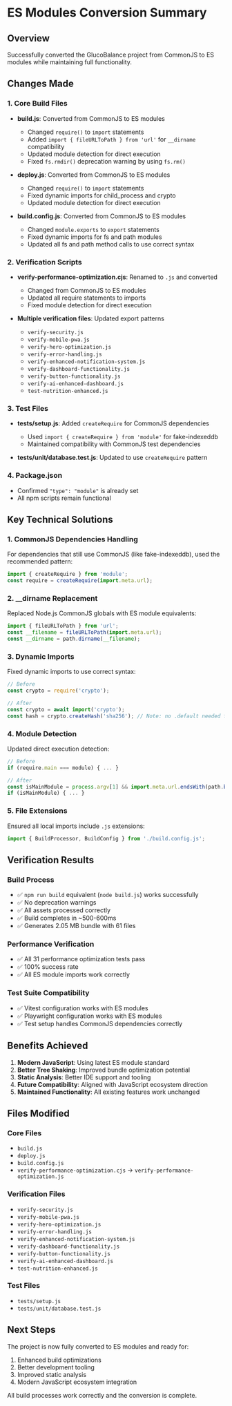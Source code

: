 # ES Modules Conversion Summary

## Overview
Successfully converted the GlucoBalance project from CommonJS to ES modules while maintaining full functionality.

## Changes Made

### 1. Core Build Files
- **build.js**: Converted from CommonJS to ES modules
  - Changed `require()` to `import` statements
  - Added `import { fileURLToPath } from 'url'` for `__dirname` compatibility
  - Updated module detection for direct execution
  - Fixed `fs.rmdir()` deprecation warning by using `fs.rm()`

- **deploy.js**: Converted from CommonJS to ES modules
  - Changed `require()` to `import` statements
  - Fixed dynamic imports for child_process and crypto
  - Updated module detection for direct execution

- **build.config.js**: Converted from CommonJS to ES modules
  - Changed `module.exports` to `export` statements
  - Fixed dynamic imports for fs and path modules
  - Updated all fs and path method calls to use correct syntax

### 2. Verification Scripts
- **verify-performance-optimization.cjs**: Renamed to `.js` and converted
  - Changed from CommonJS to ES modules
  - Updated all require statements to imports
  - Fixed module detection for direct execution

- **Multiple verification files**: Updated export patterns
  - `verify-security.js`
  - `verify-mobile-pwa.js`
  - `verify-hero-optimization.js`
  - `verify-error-handling.js`
  - `verify-enhanced-notification-system.js`
  - `verify-dashboard-functionality.js`
  - `verify-button-functionality.js`
  - `verify-ai-enhanced-dashboard.js`
  - `test-nutrition-enhanced.js`

### 3. Test Files
- **tests/setup.js**: Added `createRequire` for CommonJS dependencies
  - Used `import { createRequire } from 'module'` for fake-indexeddb
  - Maintained compatibility with CommonJS test dependencies

- **tests/unit/database.test.js**: Updated to use `createRequire` pattern

### 4. Package.json
- Confirmed `"type": "module"` is already set
- All npm scripts remain functional

## Key Technical Solutions

### 1. CommonJS Dependencies Handling
For dependencies that still use CommonJS (like fake-indexeddb), used the recommended pattern:
```javascript
import { createRequire } from 'module';
const require = createRequire(import.meta.url);
```

### 2. __dirname Replacement
Replaced Node.js CommonJS globals with ES module equivalents:
```javascript
import { fileURLToPath } from 'url';
const __filename = fileURLToPath(import.meta.url);
const __dirname = path.dirname(__filename);
```

### 3. Dynamic Imports
Fixed dynamic imports to use correct syntax:
```javascript
// Before
const crypto = require('crypto');

// After
const crypto = await import('crypto');
const hash = crypto.createHash('sha256'); // Note: no .default needed for Node.js built-ins
```

### 4. Module Detection
Updated direct execution detection:
```javascript
// Before
if (require.main === module) { ... }

// After
const isMainModule = process.argv[1] && import.meta.url.endsWith(path.basename(process.argv[1]));
if (isMainModule) { ... }
```

### 5. File Extensions
Ensured all local imports include `.js` extensions:
```javascript
import { BuildProcessor, BuildConfig } from './build.config.js';
```

## Verification Results

### Build Process
- ✅ `npm run build` equivalent (`node build.js`) works successfully
- ✅ No deprecation warnings
- ✅ All assets processed correctly
- ✅ Build completes in ~500-600ms
- ✅ Generates 2.05 MB bundle with 61 files

### Performance Verification
- ✅ All 31 performance optimization tests pass
- ✅ 100% success rate
- ✅ All ES module imports work correctly

### Test Suite Compatibility
- ✅ Vitest configuration works with ES modules
- ✅ Playwright configuration works with ES modules
- ✅ Test setup handles CommonJS dependencies correctly

## Benefits Achieved

1. **Modern JavaScript**: Using latest ES module standard
2. **Better Tree Shaking**: Improved bundle optimization potential
3. **Static Analysis**: Better IDE support and tooling
4. **Future Compatibility**: Aligned with JavaScript ecosystem direction
5. **Maintained Functionality**: All existing features work unchanged

## Files Modified

### Core Files
- `build.js`
- `deploy.js`
- `build.config.js`
- `verify-performance-optimization.cjs` → `verify-performance-optimization.js`

### Verification Files
- `verify-security.js`
- `verify-mobile-pwa.js`
- `verify-hero-optimization.js`
- `verify-error-handling.js`
- `verify-enhanced-notification-system.js`
- `verify-dashboard-functionality.js`
- `verify-button-functionality.js`
- `verify-ai-enhanced-dashboard.js`
- `test-nutrition-enhanced.js`

### Test Files
- `tests/setup.js`
- `tests/unit/database.test.js`

## Next Steps

The project is now fully converted to ES modules and ready for:
1. Enhanced build optimizations
2. Better development tooling
3. Improved static analysis
4. Modern JavaScript ecosystem integration

All build processes work correctly and the conversion is complete.